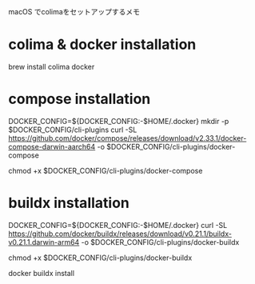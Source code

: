 macOS でcolimaをセットアップするメモ

# colima & docker installation
brew install colima docker

# compose installation
DOCKER_CONFIG=${DOCKER_CONFIG:-$HOME/.docker}
mkdir -p $DOCKER_CONFIG/cli-plugins
curl -SL https://github.com/docker/compose/releases/download/v2.33.1/docker-compose-darwin-aarch64 -o $DOCKER_CONFIG/cli-plugins/docker-compose

chmod +x $DOCKER_CONFIG/cli-plugins/docker-compose


# buildx installation
DOCKER_CONFIG=${DOCKER_CONFIG:-$HOME/.docker}
curl -SL https://github.com/docker/buildx/releases/download/v0.21.1/buildx-v0.21.1.darwin-arm64 -o $DOCKER_CONFIG/cli-plugins/docker-buildx

chmod +x $DOCKER_CONFIG/cli-plugins/docker-buildx

docker buildx install

